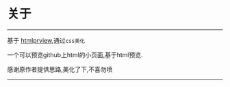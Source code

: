 # 关于
--------

基于 [htmlprview](http://github.com/htmlprview),通过`css美化`

一个可以预览github上html的小页面,基于html预览.

感谢原作者提供思路,美化了下,不喜勿喷


--------
